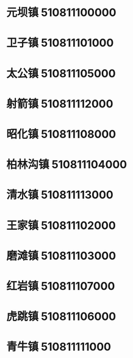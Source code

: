 # 元坝镇 510811100000
# 卫子镇 510811101000
# 太公镇 510811105000
# 射箭镇 510811112000
# 昭化镇 510811108000
# 柏林沟镇 510811104000
# 清水镇 510811113000
# 王家镇 510811102000
# 磨滩镇 510811103000
# 红岩镇 510811107000
# 虎跳镇 510811106000
# 青牛镇 510811111000
